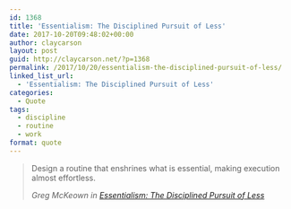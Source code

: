 ```yaml
---
id: 1368
title: 'Essentialism: The Disciplined Pursuit of Less'
date: 2017-10-20T09:48:02+00:00
author: claycarson
layout: post
guid: http://claycarson.net/?p=1368
permalink: /2017/10/20/essentialism-the-disciplined-pursuit-of-less/
linked_list_url:
  - 'Essentialism: The Disciplined Pursuit of Less'
categories:
  - Quote
tags:
  - discipline
  - routine
  - work
format: quote
---
```

> Design a routine that enshrines what is essential, making execution almost effortless.
> 
> <cite>Greg McKeown in <a href="https://www.amazon.com/dp/0804137382/">Essentialism: The Disciplined Pursuit of Less</a></cite>